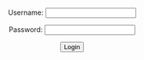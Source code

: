 <form method="POST" action="javascript:login_user()">
    <center>
        <p><label>
            Username:
            <input type="text" name="username" id="username" required>
        </label></p>
        <p><label>
            Password:
            <input type="password" name="password" id="password" required>
        </label></p>
        <p><button>Login</button></p>
        <p id="message"></p>
     </center>
</form>

<script>

        // URL for deployment
        var url = "http://localhost:8036"
        // Comment out next line for local testing
        // url = "http://192.168.1.20:8731/"
        // Authenticate endpoint
        const login_url = url + '/api/users/login';

        function login_user(){

        // Set body to include login data
            const body = {
                username: document.getElementById("username").value,
                password: document.getElementById("password").value,
            };    

        // Set Headers to support cross origin
            const requestOptions = {
                method: 'POST',
                mode: 'cors',
                cache: 'no-cache', // *default, no-cache, reload, force-cache, only-if-cached
                // credentials: 'include', // include, *same-origin, omit
                body: JSON.stringify(body),
                headers: {
                    "content-type": "application/json",
                },
            };

        // Fetch JWT
            fetch(login_url, requestOptions)
            .then(response => {
                // trap error response from Web API
                if (response.status !== 200) {
                    const message = 'Login error: ' + response.status + " " + response.statusText;
                    document.getElementById("message").innerHTML = message;
                    localStorage.removeItem("username");
                    localStorage.removeItem("visitor");
                    return;
                }

                // Valid response will contain json data
                response.json().then(data => {
                    const message = 'Login success: ' + data.name;
                    document.getElementById("message").innerHTML = message;
                    localStorage.setItem("username", data.username);
                    localStorage.setItem("visitor", data.name);
                })
            })
        }


</script>